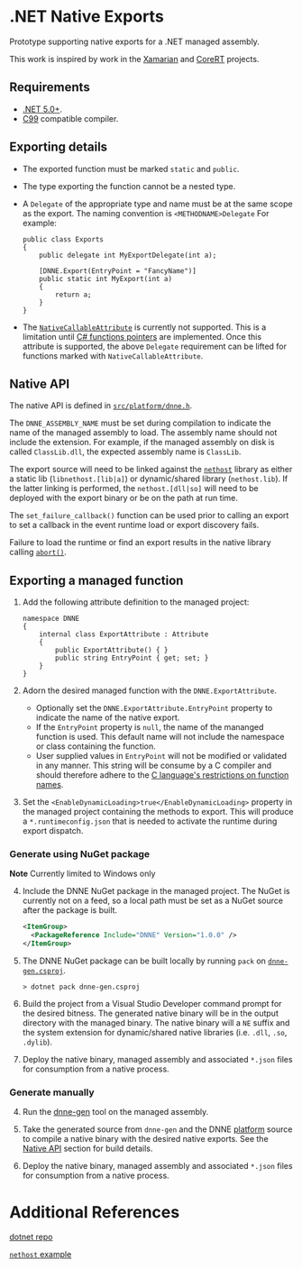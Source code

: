 # .NET Native Exports

Prototype supporting native exports for a .NET managed assembly.

This work is inspired by work in the [Xamarian][xamarin_embed_link] and [CoreRT][corert_feature_link] projects.

## Requirements

* [.NET 5.0+](https://dotnet.microsoft.com/).
* [C99](https://en.cppreference.com/w/c/language/history) compatible compiler.

## Exporting details

- The exported function must be marked `static` and `public`.

- The type exporting the function cannot be a nested type.

- A `Delegate` of the appropriate type and name must be at the same scope as the export. The naming convention is `<METHODNAME>Delegate` For example:

    ```CSharp
    public class Exports
    {
        public delegate int MyExportDelegate(int a);

        [DNNE.Export(EntryPoint = "FancyName")]
        public static int MyExport(int a)
        {
            return a;
        }
    }
    ```

- The [`NativeCallableAttribute`](https://github.com/dotnet/runtime/issues/32462) is currently not supported. This is a limitation until [C# functions pointers][csharp_funcptr_link] are implemented. Once this attribute is supported, the above `Delegate` requirement can be lifted for functions marked with `NativeCallableAttribute`.

<a name="nativeapi"></a>

## Native API

The native API is defined in [`src/platform/dnne.h`](./src/platform/dnne.h).

The `DNNE_ASSEMBLY_NAME` must be set during compilation to indicate the name of the managed assembly to load. The assembly name should not include the extension. For example, if the managed assembly on disk is called `ClassLib.dll`, the expected assembly name is `ClassLib`.

The export source will need to be linked against the [`nethost`](https://docs.microsoft.com/dotnet/core/tutorials/netcore-hosting#create-a-host-using-nethosth-and-hostfxrh) library as either a static lib (`libnethost.[lib|a]`) or dynamic/shared library (`nethost.lib`). If the latter linking is performed, the `nethost.[dll|so]` will need to be deployed with the export binary or be on the path at run time.

The `set_failure_callback()` function can be used prior to calling an export to set a callback in the event runtime load or export discovery fails.

Failure to load the runtime or find an export results in the native library calling [`abort()`](https://en.cppreference.com/w/c/program/abort).

## Exporting a managed function

1) Add the following attribute definition to the managed project:

    ``` CSharp
    namespace DNNE
    {
        internal class ExportAttribute : Attribute
        {
            public ExportAttribute() { }
            public string EntryPoint { get; set; }
        }
    }
    ```

2) Adorn the desired managed function with the `DNNE.ExportAttribute`.
    - Optionally set the `DNNE.ExportAttribute.EntryPoint` property to indicate the name of the native export.
    - If the `EntryPoint` property is `null`, the name of the mananged function is used. This default name will not include the namespace or class containing the function.
    - User supplied values in `EntryPoint` will not be modified or validated in any manner. This string will be consume by a C compiler and should therefore adhere to the [C language's restrictions on function names](https://en.cppreference.com/w/c/language/functions).

3) Set the `<EnableDynamicLoading>true</EnableDynamicLoading>` property in the managed project containing the methods to export. This will produce a `*.runtimeconfig.json` that is needed to activate the runtime during export dispatch.

### Generate using NuGet package

**Note** Currently limited to Windows only

4) Include the DNNE NuGet package in the managed project. The NuGet is currently not on a feed, so a local path must be set as a NuGet source after the package is built.

    ```xml
    <ItemGroup>
      <PackageReference Include="DNNE" Version="1.0.0" />
    </ItemGroup>
    ```

5) The DNNE NuGet package can be built locally by running `pack` on [`dnne-gen.csproj`](./src/dnne-gen/dnne-gen.csproj).

    `> dotnet pack dnne-gen.csproj`

6) Build the project from a Visual Studio Developer command prompt for the desired bitness. The generated native binary will be in the output directory with the managed binary. The native binary will a `NE` suffix and the system extension for dynamic/shared native libraries (i.e. `.dll`, `.so`, `.dylib`).

7) Deploy the native binary, managed assembly and associated `*.json` files for consumption from a native process.

### Generate manually

4) Run the [dnne-gen](./src/dnne-gen) tool on the managed assembly.

5) Take the generated source from `dnne-gen` and the DNNE [platform](./src/platform) source to compile a native binary with the desired native exports. See the [Native API](#nativeapi) section for build details.

6) Deploy the native binary, managed assembly and associated `*.json` files for consumption from a native process.

# Additional References

[dotnet repo](https://github.com/dotnet/runtime)

[`nethost` example](https://github.com/dotnet/samples/tree/master/core/hosting/HostWithHostFxr)

<!-- Links -->
[xamarin_embed_link]: https://docs.microsoft.com/xamarin/tools/dotnet-embedding/release-notes/preview/0.4
[corert_feature_link]: https://github.com/dotnet/corert/tree/master/samples/NativeLibrary
[csharp_funcptr_link]: https://github.com/dotnet/csharplang/blob/master/proposals/function-pointers.md